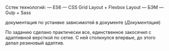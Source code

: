 Сстек технологий:
— ES6
— CSS Grid Layout + Flexbox Layout
— БЭМ
— Gulp + Sass

документация по устанвке зависимотей в документе (*Документация*)

По заданию сделано практически все, единственное закосячил с адаптивной версткой по сетке.
С ней столкнулся впервые, до этого делал резиновый адаптив.
